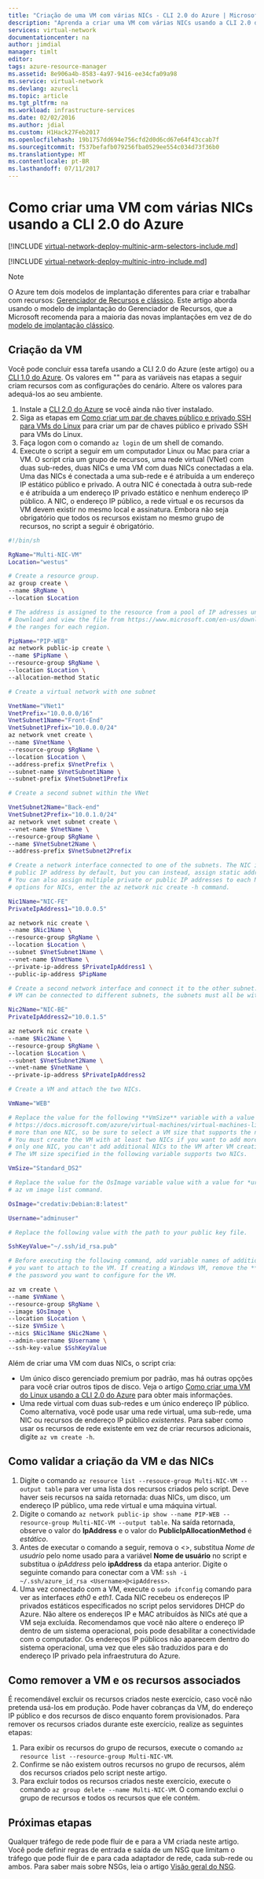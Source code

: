 ```yaml
---
title: "Criação de uma VM com várias NICs - CLI 2.0 do Azure | Microsoft Docs"
description: "Aprenda a criar uma VM com várias NICs usando a CLI 2.0 do Azure."
services: virtual-network
documentationcenter: na
author: jimdial
manager: timlt
editor: 
tags: azure-resource-manager
ms.assetid: 8e906a4b-8583-4a97-9416-ee34cfa09a98
ms.service: virtual-network
ms.devlang: azurecli
ms.topic: article
ms.tgt_pltfrm: na
ms.workload: infrastructure-services
ms.date: 02/02/2016
ms.author: jdial
ms.custom: H1Hack27Feb2017
ms.openlocfilehash: 19b1757dd694e756cfd2d0d6cd67e64f43ccab7f
ms.sourcegitcommit: f537befafb079256fba0529ee554c034d73f36b0
ms.translationtype: MT
ms.contentlocale: pt-BR
ms.lasthandoff: 07/11/2017
---
```

# <a name="create-a-vm-with-multiple-nics-using-the-azure-cli-20"></a>Como criar uma VM com várias NICs usando a CLI 2.0 do Azure

[!INCLUDE [virtual-network-deploy-multinic-arm-selectors-include.md](../../includes/virtual-network-deploy-multinic-arm-selectors-include.md)]

[!INCLUDE [virtual-network-deploy-multinic-intro-include.md](../../includes/virtual-network-deploy-multinic-intro-include.md)]

> [!NOTE]
> O Azure tem dois modelos de implantação diferentes para criar e trabalhar com recursos: [Gerenciador de Recursos e clássico](../resource-manager-deployment-model.md).  Este artigo aborda usando o modelo de implantação do Gerenciador de Recursos, que a Microsoft recomenda para a maioria das novas implantações em vez de do [modelo de implantação clássico](virtual-network-deploy-multinic-classic-cli.md).
>

## <a name="create"></a>Criação da VM

Você pode concluir essa tarefa usando a CLI 2.0 do Azure (este artigo) ou a [CLI 1.0 do Azure](virtual-network-deploy-multinic-cli-nodejs.md). Os valores em "" para as variáveis nas etapas a seguir criam recursos com as configurações do cenário. Altere os valores para adequá-los ao seu ambiente.

1. Instale a [CLI 2.0 do Azure](/cli/azure/install-az-cli2) se você ainda não tiver instalado.
2. Siga as etapas em [Como criar um par de chaves público e privado SSH para VMs do Linux](../virtual-machines/linux/mac-create-ssh-keys.md?toc=%2fazure%2fvirtual-network%2ftoc.json) para criar um par de chaves público e privado SSH para VMs do Linux.
3. Faça logon com o comando `az login` de um shell de comando.
4. Execute o script a seguir em um computador Linux ou Mac para criar a VM. O script cria um grupo de recursos, uma rede virtual (VNet) com duas sub-redes, duas NICs e uma VM com duas NICs conectadas a ela. Uma das NICs é conectada a uma sub-rede e é atribuída a um endereço IP estático público e privado. A outra NIC é conectada à outra sub-rede e é atribuída a um endereço IP privado estático e nenhum endereço IP público. A NIC, o endereço IP público, a rede virtual e os recursos da VM devem existir no mesmo local e assinatura. Embora não seja obrigatório que todos os recursos existam no mesmo grupo de recursos, no script a seguir é obrigatório.

```bash
#!/bin/sh

RgName="Multi-NIC-VM"
Location="westus"

# Create a resource group.
az group create \
--name $RgName \
--location $Location

# The address is assigned to the resource from a pool of IP adresses unique to each Azure region. 
# Download and view the file from https://www.microsoft.com/en-us/download/details.aspx?id=41653 that lists
# the ranges for each region.

PipName="PIP-WEB"
az network public-ip create \
--name $PipName \
--resource-group $RgName \
--location $Location \
--allocation-method Static

# Create a virtual network with one subnet

VnetName="VNet1"
VnetPrefix="10.0.0.0/16"
VnetSubnet1Name="Front-End"
VnetSubnet1Prefix="10.0.0.0/24"
az network vnet create \
--name $VnetName \
--resource-group $RgName \
--location $Location \
--address-prefix $VnetPrefix \
--subnet-name $VnetSubnet1Name \
--subnet-prefix $VnetSubnet1Prefix

# Create a second subnet within the VNet

VnetSubnet2Name="Back-end"
VnetSubnet2Prefix="10.0.1.0/24"
az network vnet subnet create \
--vnet-name $VnetName \
--resource-group $RgName \
--name $VnetSubnet2Name \
--address-prefix $VnetSubnet2Prefix

# Create a network interface connected to one of the subnets. The NIC is assigned a single dynamic private and
# public IP address by default, but you can instead, assign static addresses, or no public IP address at all.
# You can also assign multiple private or public IP addresses to each NIC. To learn more about IP addressing
# options for NICs, enter the az network nic create -h command.

Nic1Name="NIC-FE"
PrivateIpAddress1="10.0.0.5"

az network nic create \
--name $Nic1Name \
--resource-group $RgName \
--location $Location \
--subnet $VnetSubnet1Name \
--vnet-name $VnetName \
--private-ip-address $PrivateIpAddress1 \
--public-ip-address $PipName

# Create a second network interface and connect it to the other subnet. Though multiple NICs attached to the same
# VM can be connected to different subnets, the subnets must all be within the same VNet. Add additional NICs as necessary.

Nic2Name="NIC-BE"
PrivateIpAddress2="10.0.1.5"

az network nic create \
--name $Nic2Name \
--resource-group $RgName \
--location $Location \
--subnet $VnetSubnet2Name \
--vnet-name $VnetName \
--private-ip-address $PrivateIpAddress2

# Create a VM and attach the two NICs.

VmName="WEB"

# Replace the value for the following **VmSize** variable with a value from the
# https://docs.microsoft.com/azure/virtual-machines/virtual-machines-linux-sizes article. Not all VM sizes support
# more than one NIC, so be sure to select a VM size that supports the number of NICs you want to attach to the VM.
# You must create the VM with at least two NICs if you want to add more after VM creation. If you create a VM with
# only one NIC, you can't add additional NICs to the VM after VM creation, regardless of how many NICs the VM supports.
# The VM size specified in the following variable supports two NICs.

VmSize="Standard_DS2"

# Replace the value for the OsImage variable value with a value for *urn* from the output returned by entering the
# az vm image list command.

OsImage="credativ:Debian:8:latest"

Username="adminuser"

# Replace the following value with the path to your public key file.

SshKeyValue="~/.ssh/id_rsa.pub"

# Before executing the following command, add variable names of additional NICs you may have added to the script that
# you want to attach to the VM. If creating a Windows VM, remove the **ssh-key-value** line and you'll be prompted for
# the password you want to configure for the VM.

az vm create \
--name $VmName \
--resource-group $RgName \
--image $OsImage \
--location $Location \
--size $VmSize \
--nics $Nic1Name $Nic2Name \
--admin-username $Username \
--ssh-key-value $SshKeyValue
```

Além de criar uma VM com duas NICs, o script cria:
- Um único disco gerenciado premium por padrão, mas há outras opções para você criar outros tipos de disco. Veja o artigo [Como criar uma VM do Linux usando a CLI 2.0 do Azure](../virtual-machines/linux/quick-create-cli.md?toc=%2fazure%2fvirtual-network%2ftoc.json) para obter mais informações.
- Uma rede virtual com duas sub-redes e um único endereço IP público. Como alternativa, você pode usar uma rede virtual, uma sub-rede, uma NIC ou recursos de endereço IP público *existentes*. Para saber como usar os recursos de rede existente em vez de criar recursos adicionais, digite `az vm create -h`.

## <a name = "validate"></a>Como validar a criação da VM e das NICs

1. Digite o comando `az resource list --resouce-group Multi-NIC-VM --output table` para ver uma lista dos recursos criados pelo script. Deve haver seis recursos na saída retornada: duas NICs, um disco, um endereço IP público, uma rede virtual e uma máquina virtual.
2. Digite o comando `az network public-ip show --name PIP-WEB --resource-group Multi-NIC-VM --output table`. Na saída retornada, observe o valor do **IpAddress** e o valor do **PublicIpAllocationMethod** é *estático*.
3. Antes de executar o comando a seguir, remova o <>, substitua *Nome de usuário* pelo nome usado para a variável **Nome de usuário** no script e substitua o *ipAddress* pelo **ipAddress** da etapa anterior. Digite o seguinte comando para conectar com a VM: `ssh -i ~/.ssh/azure_id_rsa <Username>@<ipAddress>`. 
4. Uma vez conectado com a VM, execute o `sudo ifconfig` comando para ver as interfaces *eth0* e *eth1*. Cada NIC recebeu os endereços IP privados estáticos especificados no script pelos servidores DHCP do Azure. Não altere os endereços IP e MAC atribuídos às NICs até que a VM seja excluída. Recomendamos que você não altere o endereço IP dentro de um sistema operacional, pois pode desabilitar a conectividade com o computador. Os endereços IP públicos não aparecem dentro do sistema operacional, uma vez que eles são traduzidos para e do endereço IP privado pela infraestrutura do Azure.

## <a name= "clean-up"></a>Como remover a VM e os recursos associados

É recomendável excluir os recursos criados neste exercício, caso você não pretenda usá-los em produção. Pode haver cobranças da VM, do endereço IP público e dos recursos de disco enquanto forem provisionados. Para remover os recursos criados durante este exercício, realize as seguintes etapas:
1. Para exibir os recursos do grupo de recursos, execute o comando `az resource list --resource-group Multi-NIC-VM`.
2. Confirme se não existem outros recursos no grupo de recursos, além dos recursos criados pelo script neste artigo. 
3. Para excluir todos os recursos criados neste exercício, execute o comando `az group delete --name Multi-NIC-VM`. O comando exclui o grupo de recursos e todos os recursos que ele contém.

## <a name="next-steps"></a>Próximas etapas

Qualquer tráfego de rede pode fluir de e para a VM criada neste artigo. Você pode definir regras de entrada e saída de um NSG que limitam o tráfego que pode fluir de e para cada adaptador de rede, cada sub-rede ou ambos. Para saber mais sobre NSGs, leia o artigo [Visão geral do NSG](virtual-networks-nsg.md).